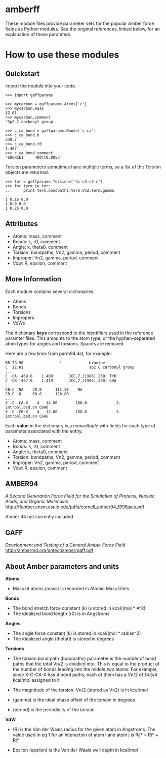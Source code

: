 amberff
=======

These module files provide parameter sets for the popular 
Amber force fields as Python modules. See the original references, 
linked below, for an explanation of these paramters. 

How to use these modules
========================

Quickstart
----------

Import the module into your code.

    >>> import gaffparams

    >>> mycarbon = gaffparams.Atoms['c']
    >>> mycarbon.mass
    12.01
    >>> mycarbon.comment
    'Sp2 C carbonyl group'

    >>> c_ca_bond = gaffparams.Bonds['c-ca']
    >>> c_ca_bond.k
    349.7
    >>> c_ca_bond.r0
    1.487
    >>> c_ca_bond.comment
    'SOURCE1     480\t0.0055'

Torsion parameters sometimes have multiple terms, so a list of the Torsion objects are returned.

    >>> tor = gaffparams.Torsions['hc-c3-c3-c']
    >>> for term in tor:
    ...     print term.bondpaths,term.Vn2,term.gamma
    ...
    1 0.16 0.0
    1 0.0 0.0
    1 0.25 0.0

Attributes
----------
* Atoms:    mass, comment
* Bonds:    k, r0, comment
* Angle:    k, theta0, comment
* Torsion:  bondpaths, Vn2, gamma, period, comment
* Improper: Vn2, gamma, period, comment
* Vdw:      R, epsilon, comment


More Information
----------------

Each module contains several dictionaries: 

* Atoms
* Bonds
* Torsions
* Impropers
* VdWs  

The dictionary **keys** correspond to the identifiers used in the reference 
paramter files. This amounts to the atom type, or the hyphen-separated
atom types for angles and torsions. Spaces are removed.  


Here are a few lines from parm94.dat,
for example:

    BR 79.90                !            bromine
    C  12.01                             sp2 C carbonyl group
    ...
    C -CA  469.0    1.409       JCC,7,(1986),230; TYR
    C -CB  447.0    1.419       JCC,7,(1986),230; GUA
    ...
    CB-C -NA    70.0      111.30    NA
    CB-C -O     80.0      128.80
    ...
    X -C -CA-X    4   14.50        180.0             2.         intrpol.bsd.on C6H6
    X -C -CB-X    4   12.00        180.0             2.         intrpol.bsd.on C6H6

Each **value** in the dictionary is a *namedtuple* with fields for each type of
parameter associated with the entity.  

* Atoms:    mass, comment
* Bonds:    k, r0, comment
* Angle:    k, theta0, comment
* Torsion:  bondpaths, Vn2, gamma, period, comment
* Improper: Vn2, gamma, period, comment
* Vdw:      R, epsilon, comment


AMBER94
-------

*A Second Generation Force Field for the Simulation of Proteins, Nucleic Acids,
and Organic Molecules*
http://ffamber.cnsm.csulb.edu/pdfs/cornell_amber94_1995jacs.pdf

Amber 94 not currently included

GAFF
----

*Development and Testing of a General Amber Force Field*
http://ambermd.org/antechamber/gaff.pdf

About Amber parameters and units
--------------------------------

**Atoms**

* Mass of atoms (mass) is recorded in Atomic Mass Units

**Bonds**

* The bond stretch force constant (k) is stored in kcal/(mol * A^2)
* The idealized bond length (r0) is in Angstroms

**Angles**

* The angle force constant (k) is stored in kcal/(mol * radian^2)
* The idealized angle (theta0) is stored in degrees

**Torsions**

* The torsion bond path (bondpaths) parameter is the number of bond paths that the total
  Vn/2 is dividied into.  This is equal to the product of the number of bonds
  leading into the middle two atoms.  For example, since X-C-CA-X has 4 bond
  paths, each of them has a Vn/2 of 14.5/4 kcal/mol assigned to it

* The magnitude of the torsion, Vn/2 (stored as Vn2) is in kcal/mol

* (gamma) is the ideal phase offset of the torsion in degrees

* (period) is the periodicity of the torsion

**VdW**

* (R) is the Van der Waals radius for the given atom in Angstroms.
  The value used in eq 1 for an interaction of atom i and atom j
  is Rij* = Ri* + Rj*

* Epsilon (epsilon) is the Van der Waals well depth in kcal/mol


